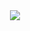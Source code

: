 <div align="center">
          <img align="center" src="https://i.pinimg.com/originals/39/b2/89/39b289eca8b58a99b29423a4078504fe.gif"/>
</div>
